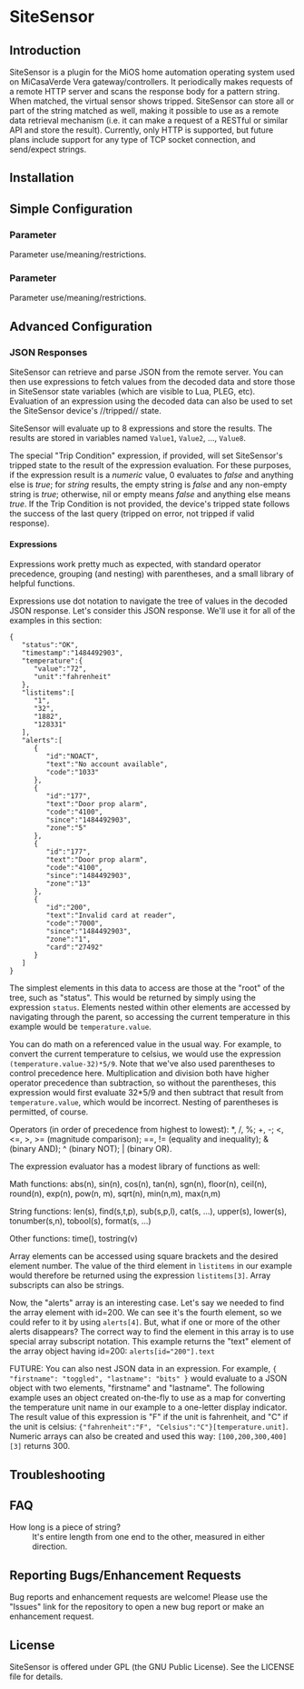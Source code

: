 SiteSensor
=============

## Introduction ##

SiteSensor is a plugin for the MiOS home automation operating system used on MiCasaVerde Vera gateway/controllers.
It periodically makes requests of a remote HTTP server and scans the response body for a pattern string. When matched,
the virtual sensor shows tripped. SiteSensor can store all or part of the string matched as well, making it possible
to use as a remote data retrieval mechanism (i.e. it can make a request of a RESTful or similar API and store the
result).
Currently, only HTTP is supported, but future plans include support for any type of
TCP socket connection, and send/expect strings.

## Installation ##

## Simple Configuration ##

### Parameter ###

Parameter use/meaning/restrictions.

### Parameter ###

Parameter use/meaning/restrictions.

## Advanced Configuration ##

### JSON Responses ###

SiteSensor can retrieve and parse JSON from the remote server. You can then use expressions to fetch values from the
decoded data and store those in SiteSensor state variables (which are visible to Lua, PLEG, etc). Evaluation of an
expression using the decoded data can also be used to set the SiteSensor device's //tripped// state.

SiteSensor will evaluate up to 8 expressions and store the results. The results are stored in variables named `Value1`,
`Value2`, ..., `Value8`. 

The special "Trip Condition" expression, if provided, will set SiteSensor's tripped state to the result of the expression
evaluation. For these purposes, if the expression result is a *numeric* value, 0 evaluates to *false* and anything else is
*true*; for *string* results, the empty string is *false* and any non-empty string is *true*; otherwise, nil or empty means
*false* and anything else means *true*. If the Trip Condition is not provided, the device's tripped state follows the 
success of the last query (tripped on error, not tripped if valid response). 

#### Expressions ####

Expressions work pretty much as expected, with standard operator precedence, grouping (and nesting) with parentheses, 
and a small library of helpful functions. 

Expressions use dot notation to navigate the tree of values in the decoded JSON response. Let's consider this JSON response. We'll use it for all of the examples in this section:

```
{  
   "status":"OK",
   "timestamp":"1484492903",
   "temperature":{  
      "value":"72",
      "unit":"fahrenheit"
   },
   "listitems":[  
      "1",
      "32",
      "1882",
      "128331"
   ],
   "alerts":[  
      {  
         "id":"NOACT",
         "text":"No account available",
         "code":"1033"
      },
      {  
         "id":"177",
         "text":"Door prop alarm",
         "code":"4100",
         "since":"1484492903",
         "zone":"5"
      },
      {  
         "id":"177",
         "text":"Door prop alarm",
         "code":"4100",
         "since":"1484492903",
         "zone":"13"
      },
      {  
         "id":"200",
         "text":"Invalid card at reader",
         "code":"7000",
         "since":"1484492903",
         "zone":"1",
         "card":"27492"
      }
   ]
}
```

The simplest elements in this data to access are those at the "root" of the tree, such as "status". This would be returned by simply
using the expression `status`. Elements nested within other elements are accessed by navigating through the parent, so accessing
the current temperature in this example would be `temperature.value`.

You can do math on a referenced value in the usual way. For example, to convert the current temperature to celsius, we would
use the expression `(temperature.value-32)*5/9`. Note that we've also used parentheses to control precedence here. Multiplication
and division both have higher operator precedence than subtraction, so without the parentheses, this expression would first evaluate
32*5/9 and then subtract that result from `temperature.value`, which would be incorrect. Nesting of parentheses is permitted, of course.

Operators (in order of precedence from highest to lowest): *, /, %; +, -; <, <=, >, >= (magnitude comparison); ==, != (equality and inequality); & (binary AND); ^ (binary NOT); | (binary OR).

The expression evaluator has a modest library of functions as well:

Math functions: abs(n), sin(n), cos(n), tan(n), sgn(n), floor(n), ceil(n), round(n), exp(n), pow(n, m), sqrt(n), min(n,m), max(n,m)

String functions: len(s), find(s,t,p), sub(s,p,l), cat(s, ...), upper(s), lower(s), tonumber(s,n), tobool(s), format(s, ...)

Other functions: time(), tostring(v)

Array elements can be accessed using square brackets and the desired element number. The value of the third element in `listitems` 
in our example would therefore be returned using the expression `listitems[3]`. Array subscripts can also be strings.

Now, the "alerts" array is an interesting case. Let's say we needed to find the array element with id=200. We can see it's
the fourth element, so we could refer to it by using `alerts[4]`. But, what if one or more of the other alerts disappears? The correct way
to find the element in this array is to use special array subscript notation. This example returns the "text" element of the array object
having id=200: `alerts[id="200"].text`

FUTURE: You can also nest JSON data in an expression. For example, `{ "firstname": "toggled", "lastname": "bits" }` would evaluate to a JSON
object with two elements, "firstname" and "lastname". The following example uses an object created on-the-fly to use as a map for converting
the temperature unit name in our example to a one-letter display indicator. The result value of this expression is "F" if the unit is fahrenheit,
and "C" if the unit is celsius: `{"fahrenheit":"F", "Celsius":"C"}[temperature.unit]`. Numeric arrays can also be created and used this way: 
`[100,200,300,400][3]` returns 300.

## Troubleshooting ##

## FAQ ##

<dl>
    <dt>How long is a piece of string?</dt>
    <dd>It's entire length from one end to the other, measured in either direction.</dd>
</dl>        

## Reporting Bugs/Enhancement Requests ##

Bug reports and enhancement requests are welcome! Please use the "Issues" link for the repository to open a new bug report or make an enhancement request.

## License ##

SiteSensor is offered under GPL (the GNU Public License). See the LICENSE file for details.
